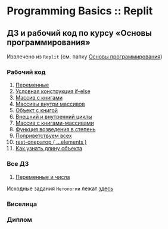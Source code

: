 # Programming Basics :: Replit
## ДЗ и рабочий код по курсу «Основы программирования»
Извлечено из `Replit` (см. папку [Основы программирования](https://replit.com/repls/folder/%D0%9E%D1%81%D0%BD%D0%BE%D0%B2%D1%8B%20%D0%BF%D1%80%D0%BE%D0%B3%D1%80%D0%B0%D0%BC%D0%BC%D0%B8%D1%80%D0%BE%D0%B2%D0%B0%D0%BD%D0%B8%D1%8F))

### Рабочий код
1. [Переменные](./basics_1-Main//1-MyFirstNode.js)
2. [Условная конструкция if-else](./basics_1-Main/2-itCaseUpload.js)
3. [Массив с книгами](./basics_1-Main/3-booksMassive.js)
4. [Массивы внутри массивов](./basics_1-Main/4-massive-inside-booksMassive.js)
5. [Объект с книгой](./basics_1-Main/5-object-of-Book.js)
6. [Внешний и внутренний циклы](./basics_1-Main/6-outer-and-inner-loops.js)
7. [Массив с книгами-массивами](./basics_1-Main/7-books-Massive.js)
8. [Функция возведения в степень](./basics_1-Main/8-exponentiation-function.js)
9. [Поприветствуем всех](./basics_1-Main/9-greatingAll-function.js)
10. [rest-оператор ( ...elements )](./basics_1-Main/10-rest-elements.js)
11.  [Как узнать длину объекта](./basics_1-Main/11-length-of-object.js)

### Все ДЗ
1. [Переменные и числа](./basics_2-Homework/1-variables/README.md)

Исходные задания `Нетологии` лежат [здесь](https://github.com/netology-code/pb-homeworks/)
### Виселица
### Диплом